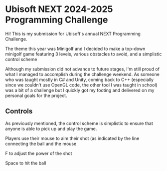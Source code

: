 # Ubisoft NEXT 2024-2025 Programming Challenge

Hi!  This is my submission for Ubisoft's annual NEXT Programming Challenge.

The theme this year was Minigolf and I decided to make a top-down minigolf game featuring 3 levels, various obstacles to avoid, and a simplistic control scheme

Although my submission did not advance to future stages, I'm still proud of what I managed to accomplish during the challenge weekend.  As someone who was taught mostly in C# and Unity, coming back to C++ (especially since we couldn't use OpenGL code, the other tool I was taught in school) was a bit of a challenge but I quickly got my footing and delivered on my personal goals for the project.

## Controls

As previously mentioned, the control scheme is simplistic to ensure that anyone is able to pick up and play the game.

Players use their mouse to aim  their shot (as indicated by the line connecting the ball and the mouse

F to adjust the power of the shot

Space to hit the ball
